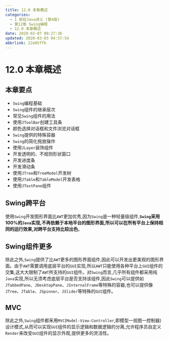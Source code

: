 ```yaml
---
title: 12.0 本章概述
categories: 
  - 1 疯狂Java讲义 (第4版)
  - 第12章 Swing编程
  - 12.0 本章概述
date: 2020-02-07 09:27:36
updated: 2020-03-03 04:57:54
abbrlink: 22e05ffb
---
```

# 12.0 本章概述
## 本章要点
- `Swing`编程基础
- `Swing`组件的继承层次
- 常见`Swing`组件的用法
- 使用`JToolBar`创建工具条
- 颜色选择对话框和文件浏览对话框
- `Swing`提供的特殊容器
- `Swing`的简化拖放操作
- 使用`JLayer`装饰组件
- 开发透明的、不规则形状窗口
- 开发进度条
- 开发滑动条
- 使用`JTree`和`TreeModel`开发树
- 使用`JTable`和`TableModel`开发表格
- 使用`JTextPane`组件

## Swing跨平台
使用`Swing`开发图形界面比`AWT`更加优秀,因为`Swing`是一种轻量级组件,**`Swing`采用100%的`Java`实现,不再依赖于本地平台的图形界面,所以可以在所有平台上保持相同的运行效果,对跨平台支持比较出色**。
## Swing组件更多
除此之外,`Swing`提供了比`AWT`更多的图形界面组件,因此可以开发出更美观的图形界面。由于`AWT`需要调用底层平台的`GUI`实现,所以`AWT`只能使用各种平台上`GUI`组件的交集,这大大限制了`AWT`所支持的`GUI`组件。对`Swing`而言,几乎所有组件都采用纯`Java`实现,所以无须考虑底层平台是否支持该组件,因此`Swing`可以提供如`JTabbedPane`、`JDesktopPane`、`JInternalFrame`等特殊的容器,也可以提供像`JTree`、`JTable`、`JSpinner`、`JSlider`等特殊的`GUI`组件。
## MVC
除此之外,`Swing`组件都釆用`MVC`(`Model-View-Controller`,即模型一视图一控制器)设计模式,从而可以实现`GUI`组件的显示逻辑和数据逻辑的分离,允许程序员自定义`Render`来改变`GUI`组件的显示外观,提供更多的灵活性。
